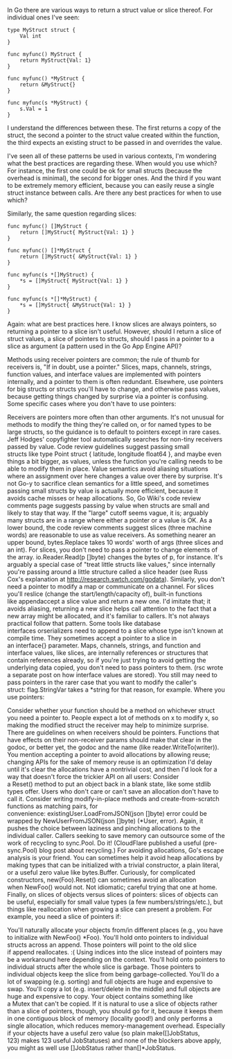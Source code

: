 In Go there are various ways to return a struct value or slice thereof. For individual ones I've seen:
```
type MyStruct struct {
    Val int
}

func myfunc() MyStruct {
    return MyStruct{Val: 1}
}

func myfunc() *MyStruct {
    return &MyStruct{}
}

func myfunc(s *MyStruct) {
    s.Val = 1
}
```
I understand the differences between these. The first returns a copy of the struct, the second a pointer to the struct value created within the function, the third expects an existing struct to be passed in and overrides the value.

I've seen all of these patterns be used in various contexts, I'm wondering what the best practices are regarding these. When would you use which? For instance, the first one could be ok for small structs (because the overhead is minimal), the second for bigger ones. And the third if you want to be extremely memory efficient, because you can easily reuse a single struct instance between calls. Are there any best practices for when to use which?

Similarly, the same question regarding slices:
```
func myfunc() []MyStruct {
    return []MyStruct{ MyStruct{Val: 1} }
}

func myfunc() []*MyStruct {
    return []MyStruct{ &MyStruct{Val: 1} }
}

func myfunc(s *[]MyStruct) {
    *s = []MyStruct{ MyStruct{Val: 1} }
}

func myfunc(s *[]*MyStruct) {
    *s = []MyStruct{ &MyStruct{Val: 1} }
}
```
Again: what are best practices here. I know slices are always pointers, so returning a pointer to a slice isn't useful. However, should I return a slice of struct values, a slice of pointers to structs, should I pass in a pointer to a slice as argument (a pattern used in the Go App Engine API)?



Methods using receiver pointers are common; the rule of thumb for receivers is, "If in doubt, use a pointer."
Slices, maps, channels, strings, function values, and interface values are implemented with pointers internally, and a pointer to them is often redundant.
Elsewhere, use pointers for big structs or structs you'll have to change, and otherwise pass values, because getting things changed by surprise via a pointer is confusing.
Some specific cases where you don't have to use pointers:

Receivers are pointers more often than other arguments. It's not unusual for methods to modify the thing they're called on, or for named types to be large structs, so the guidance is to default to pointers except in rare cases.
Jeff Hodges' copyfighter tool automatically searches for non-tiny receivers passed by value.
Code review guidelines suggest passing small structs like type Point struct { latitude, longitude float64 }, and maybe even things a bit bigger, as values, unless the function you're calling needs to be able to modify them in place.
Value semantics avoid aliasing situations where an assignment over here changes a value over there by surprise.
It's not Go-y to sacrifice clean semantics for a little speed, and sometimes passing small structs by value is actually more efficient, because it avoids cache misses or heap allocations.
So, Go Wiki's code review comments page suggests passing by value when structs are small and likely to stay that way.
If the "large" cutoff seems vague, it is; arguably many structs are in a range where either a pointer or a value is OK. As a lower bound, the code review comments suggest slices (three machine words) are reasonable to use as value receivers. As something nearer an upper bound, bytes.Replace takes 10 words' worth of args (three slices and an int).
For slices, you don't need to pass a pointer to change elements of the array. io.Reader.Read(p []byte) changes the bytes of p, for instance. It's arguably a special case of "treat little structs like values," since internally you're passing around a little structure called a slice header (see Russ Cox's explanation at http://research.swtch.com/godata). Similarly, you don't need a pointer to modify a map or communicate on a channel.
For slices you'll reslice (change the start/length/capacity of), built-in functions like appendaccept a slice value and return a new one. I'd imitate that; it avoids aliasing, returning a new slice helps call attention to the fact that a new array might be allocated, and it's familiar to callers.
It's not always practical follow that pattern. Some tools like database interfaces orserializers need to append to a slice whose type isn't known at compile time. They sometimes accept a pointer to a slice in an interface{} parameter.
Maps, channels, strings, and function and interface values, like slices, are internally references or structures that contain references already, so if you're just trying to avoid getting the underlying data copied, you don't need to pass pointers to them. (rsc wrote a separate post on how interface values are stored).
You still may need to pass pointers in the rarer case that you want to modify the caller's struct: flag.StringVar takes a *string for that reason, for example.
Where you use pointers:

Consider whether your function should be a method on whichever struct you need a pointer to. People expect a lot of methods on x to modify x, so making the modified struct the receiver may help to minimize surprise. There are guidelines on when receivers should be pointers.
Functions that have effects on their non-receiver params should make that clear in the godoc, or better yet, the godoc and the name (like reader.WriteTo(writer)).
You mention accepting a pointer to avoid allocations by allowing reuse; changing APIs for the sake of memory reuse is an optimization I'd delay until it's clear the allocations have a nontrivial cost, and then I'd look for a way that doesn't force the trickier API on all users:
Consider a Reset() method to put an object back in a blank state, like some stdlib types offer. Users who don't care or can't save an allocation don't have to call it.
Consider writing modify-in-place methods and create-from-scratch functions as matching pairs, for convenience: existingUser.LoadFromJSON(json []byte) error could be wrapped by NewUserFromJSON(json []byte) (*User, error). Again, it pushes the choice between laziness and pinching allocations to the individual caller.
Callers seeking to save memory can outsource some of the work of recycling to sync.Pool. Do it! (CloudFlare published a useful (pre-sync.Pool) blog post about recycling.)
For avoiding allocations, Go's escape analysis is your friend. You can sometimes help it avoid heap allocations by making types that can be initialized with a trivial constructor, a plain literal, or a useful zero value like bytes.Buffer.
Curiously, for complicated constructors, new(Foo).Reset() can sometimes avoid an allocation when NewFoo() would not. Not idiomatic; careful trying that one at home.
Finally, on slices of objects versus slices of pointers: slices of objects can be useful, especially for small value types (a few numbers/strings/etc.), but things like reallocation when growing a slice can present a problem. For example, you need a slice of pointers if:

You'll naturally allocate your objects from/in different places (e.g., you have to initialize with NewFoo() *Foo).
You'll hold onto pointers to individual structs across an append. Those pointers will point to the old slice if append reallocates. :( Using indices into the slice instead of pointers may be a workaround here depending on the context.
You'll hold onto pointers to individual structs after the whole slice is garbage. Those pointers to individual objects keep the slice from being garbage-collected.
You'll do a lot of swapping (e.g. sorting) and full objects are huge and expensive to swap.
You'll copy a lot (e.g. insert/delete in the middle) and full objects are huge and expensive to copy.
Your object contains something like a Mutex that can't be copied.
If it is natural to use a slice of objects rather than a slice of pointers, though, you should go for it, because it keeps them in one contiguous block of memory (locality good!) and only performs a single allocation, which reduces memory-management overhead. Especially if your objects have a useful zero value (so plain make([]JobStatus, 123) makes 123 useful JobStatuses) and none of the blockers above apply, you might as well use []JobStatus rather than[]*JobStatus.